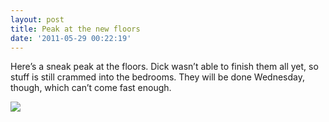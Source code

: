 ```yaml
---
layout: post
title: Peak at the new floors
date: '2011-05-29 00:22:19'
---
```


Here’s a sneak peak at the floors. Dick wasn’t able to finish them all
yet, so stuff is still crammed into the bedrooms. They will be done
Wednesday, though, which can’t come fast enough.

![](http://24.media.tumblr.com/tumblr_llxl18YrQk1qzpdrho1_1280.jpg)
